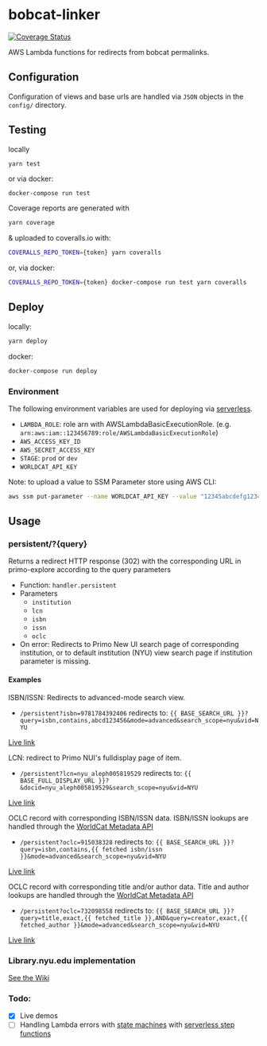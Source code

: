 # bobcat-linker

[![Coverage Status](https://coveralls.io/repos/github/NYULibraries/bobcat-linker/badge.svg?branch=master)](https://coveralls.io/github/NYULibraries/bobcat-linker?branch=master)

AWS Lambda functions for redirects from bobcat permalinks.

## Configuration

Configuration of views and base urls are handled via `JSON` objects in the `config/` directory.

## Testing

locally
```bash
yarn test
```

or via docker:
```
docker-compose run test
```

Coverage reports are generated with
```bash
yarn coverage
```
& uploaded to coveralls.io with:
```bash
COVERALLS_REPO_TOKEN={token} yarn coveralls
```

or, via docker:
```bash
COVERALLS_REPO_TOKEN={token} docker-compose run test yarn coveralls
```

## Deploy

locally:
```bash
yarn deploy
```

docker:
```bash
docker-compose run deploy
```

### Environment

The following environment variables are used for deploying via [serverless](https://github.com/serverless/serverless).

* `LAMBDA_ROLE`: role arn with AWSLambdaBasicExecutionRole. (e.g. `arn:aws:iam::123456789:role/AWSLambdaBasicExecutionRole`)
* `AWS_ACCESS_KEY_ID`
* `AWS_SECRET_ACCESS_KEY`
* `STAGE`: `prod` or `dev`
* `WORLDCAT_API_KEY`

Note: to upload a value to SSM Parameter store using AWS CLI:
```bash
aws ssm put-parameter --name WORLDCAT_API_KEY --value "12345abcdefg12345" --type String
```

## Usage

### persistent/?{query}

Returns a redirect HTTP response (302) with the corresponding URL in primo-explore according to the query parameters

* Function: `handler.persistent`
* Parameters
  * `institution`
  * `lcn`
  * `isbn`
  * `issn`
  * `oclc`
* On error: Redirects to Primo New UI search page of corresponding institution, or to default institution (NYU) view search page if institution parameter is missing.

#### Examples

ISBN/ISSN: Redirects to advanced-mode search view.
* `/persistent?isbn=9781784392406` redirects to:
`{{ BASE_SEARCH_URL }}?query=isbn,contains,abcd123456&mode=advanced&search_scope=nyu&vid=NYU`

[Live link](https://xsxfl2h9e2.execute-api.us-east-1.amazonaws.com/dev/persistent?isbn=9781784392406&institution=nyu)

LCN: redirect to Primo NUI's fulldisplay page of item.
* `/persistent?lcn=nyu_aleph005819529` redirects to:
`{{ BASE_FULL_DISPLAY_URL }}?&docid=nyu_aleph005819529&search_scope=nyu&vid=NYU`

[Live link](https://xsxfl2h9e2.execute-api.us-east-1.amazonaws.com/dev/persistent?lcn=nyu_aleph005819529&institution=nyu)

OCLC record with corresponding ISBN/ISSN data. ISBN/ISSN lookups are handled through the [WorldCat Metadata API](https://www.oclc.org/developer/develop/web-services/worldcat-metadata-api.en.html)
* `/persistent?oclc=915038328` redirects to: `{{ BASE_SEARCH_URL }}?query=isbn,contains,{{ fetched isbn/issn }}&mode=advanced&search_scope=nyu&vid=NYU`

[Live link](https://xsxfl2h9e2.execute-api.us-east-1.amazonaws.com/dev/persistent?oclc=915038328&institution=nyu)

OCLC record with corresponding title and/or author data. Title and author lookups are handled through the [WorldCat Metadata API](https://www.oclc.org/developer/develop/web-services/worldcat-metadata-api.en.html)
* `/persistent?oclc=732098558` redirects to: `{{ BASE_SEARCH_URL }}?query=title,exact,{{ fetched_title }},AND&query=creator,exact,{{ fetched_author }}&mode=advanced&search_scope=nyu&vid=NYU`

[Live link](https://xsxfl2h9e2.execute-api.us-east-1.amazonaws.com/dev/persistent?oclc=732098558&institution=nyu)

### Library.nyu.edu implementation

[See the Wiki](https://github.com/NYULibraries/bobcat-linker/wiki/BobCat-Persistent-Linking)

### Todo:

- [x] Live demos
- [ ] Handling Lambda errors with [state machines](https://docs.aws.amazon.com/step-functions/latest/dg/tutorial-handling-error-conditions.html) with [serverless step functions](https://github.com/horike37/serverless-step-functions)
